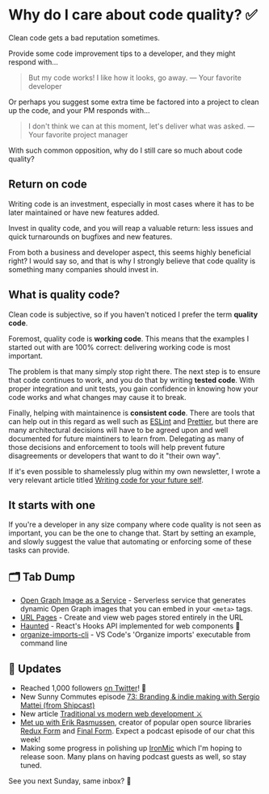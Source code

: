 # Why do I care about code quality? ✅

Clean code gets a bad reputation sometimes.

Provide some code improvement tips to a developer, and they might respond with...

> But my code works! I like how it looks, go away.
> — Your favorite developer

Or perhaps you suggest some extra time be factored into a project to clean up the code, and your PM responds with...

> I don't think we can at this moment, let's deliver what was asked.
> — Your favorite project manager

With such common opposition, why do I still care so much about code quality?

## Return on code

Writing code is an investment, especially in most cases where it has to be later maintained or have new features added.

Invest in quality code, and you will reap a valuable return: less issues and quick turnarounds on bugfixes and new features.

From both a business and developer aspect, this seems highly beneficial right? I would say so, and that is why I strongly believe that code quality is something many companies should invest in.

## What is quality code?

Clean code is subjective, so if you haven't noticed I prefer the term **quality code**.

Foremost, quality code is **working code**. This means that the examples I started out with are 100% correct: delivering working code is most important.

The problem is that many simply stop right there. The next step is to ensure that code continues to work, and you do that by writing **tested code**. With proper integration and unit tests, you gain confidence in knowing how your code works and what changes may cause it to break.

Finally, helping with maintainence is **consistent code**. There are tools that can help out in this regard as well such as [ESLint](https://eslint.org/) and [Prettier](https://prettier.io/), but there are many architectural decisions will have to be agreed upon and well documented for future maintiners to learn from. Delegating as many of those decisions and enforcement to tools will help prevent future disagreements or developers that want to do it "their own way".

If it's even possible to shamelessly plug within my own newsletter, I wrote a very relevant article titled [Writing code for your future self](https://sunnysingh.io/blog/readable-code).

## It starts with one

If you're a developer in any size company where code quality is not seen as important, you can be the one to change that. Start by setting an example, and slowly suggest the value that automating or enforcing some of these tasks can provide.

## 🗂 Tab Dump

- [Open Graph Image as a Service](https://github.com/zeit/og-image) - Serverless service that generates dynamic Open Graph images that you can embed in your `<meta>` tags.
- [URL Pages](https://github.com/jstrieb/urlpages) - Create and view web pages stored entirely in the URL
- [Haunted](https://github.com/matthewp/haunted) - React's Hooks API implemented for web components 👻
- [organize-imports-cli](https://github.com/thorn0/organize-imports-cli) - VS Code's 'Organize imports' executable from command line

## 📅 Updates

- Reached 1,000 followers [on Twitter](https://twitter.com/sunnysinghio)! 🎉
- New Sunny Commutes episode [73: Branding & indie making with Sergio Mattei (from Shipcast)](https://sunnycommutes.fm/episodes/73-branding-and-indie-making-with-sergio-mattei-from-shipcast-8MN0dz)
- New article [Traditional vs modern web development ⚔️](https://sunnysingh.io/blog/traditional-vs-modern-web-dev)
- [Met up with Erik Rasmussen](https://www.instagram.com/p/BzmHQKOgxE2/), creator of popular open source libraries [Redux Form](https://redux-form.com/) and [Final Form](https://github.com/final-form/final-form). Expect a podcast episode of our chat this week!
- Making some progress in polishing up [IronMic](https://ironmic.fm/) which I'm hoping to release soon. Many plans on having podcast guests as well, so stay tuned.

See you next Sunday, same inbox? 👋
